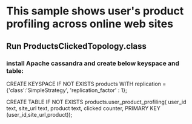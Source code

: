 # This sample shows user's product profiling across online web sites  

## Run ProductsClickedTopology.class
		

### install Apache cassandra and create below keyspace and table:

CREATE KEYSPACE IF NOT EXISTS products WITH replication = {'class':'SimpleStrategy', 'replication_factor' : 1};

CREATE TABLE IF NOT EXISTS products.user_product_profiling(
user_id text, 
site_url text, 
product text,
clicked counter,
PRIMARY KEY (user_id,site_url,product));



